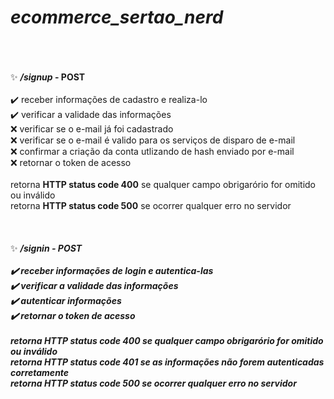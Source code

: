 # ***ecommerce_sertao_nerd***
<br/>
<br/>
<br/>
✨ <strong><em>/signup</em> - POST</strong><br/><br/>
✔️ receber informações de cadastro e realiza-lo<br/>
✔️ verificar a validade das informações<br/>
❌ verificar se o e-mail já foi cadastrado<br/>
❌ verificar se o e-mail é valido para os serviços de disparo de e-mail<br/>
❌ confirmar a criação da conta utlizando de hash enviado por e-mail<br/>
❌ retornar o token de acesso<br/>
<br/>
retorna <strong>HTTP status code 400</strong> se qualquer campo obrigarório for omitido ou inválido<br/>
retorna <strong>HTTP status code 500</strong> se ocorrer qualquer erro no servidor<br/>
<br/>
<br/>
<br/>
✨ <strong><em>/signin<em/> - POST<strong/><br/><br/>
✔️ receber informações de login e autentica-las<br/>
✔️ verificar a validade das informações<br/>
✔️ autenticar informações<br/>
✔️ retornar o token de acesso<br/>
<br/>
retorna <strong>HTTP status code 400</strong> se qualquer campo obrigarório for omitido ou inválido<br/>
retorna <strong>HTTP status code 401</strong> se as informações não forem autenticadas corretamente<br/>
retorna <strong>HTTP status code 500</strong> se ocorrer qualquer erro no servidor<br/>
